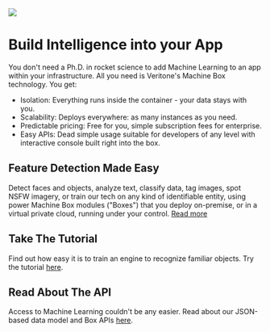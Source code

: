 <!-- markdownlint-disable no-inline-html -->
<div class="quickstart ml-explorer">

<img class="banner" src="docs/_media/personas/banner-ml-explorer.png" />

# Build Intelligence into your App

You don't need a Ph.D. in rocket science to add Machine Learning to an app within your infrastructure. All you need is Veritone's Machine Box technology. You get:

- Isolation: Everything runs inside the container - your data stays with you.
- Scalability: Deploys everywhere: as many instances as you need.
- Predictable pricing: Free for you, simple subscription fees for enterprise.
- Easy APIs: Dead simple usage suitable for developers of any level with interactive console built right into the box.

## Feature Detection Made Easy

Detect faces and objects, analyze text, classify data, tag images, spot NSFW imagery, or train our tech on any kind of identifiable entity, using power Machine Box modules ("Boxes") that you deploy on-premise, or in a virtual private cloud, running under your control. [Read more](/developer/machine-box)

## Take The Tutorial

Find out how easy it is to train an engine to recognize familiar objects. Try the tutorial [here](/developer/machine-box/boxes/tagbox/recognizing-images).

## Read About The API

Access to Machine Learning couldn't be any easier. Read about our JSON-based data model and Box APIs [here](/developer/machine-box/api-guidelines).

</div>
